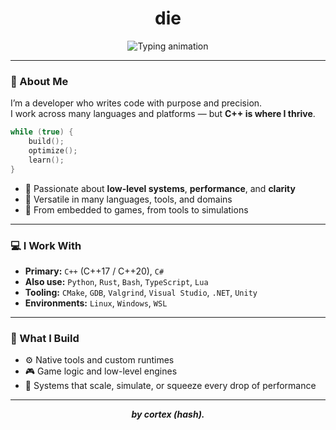 <h1 align="center">die</h1>

<p align="center">
  <img src="https://readme-typing-svg.demolab.com?font=Fira+Code&pause=800&center=true&vCenter=true&width=500&lines=C%2B%2B+Developer+first.;Polyglot+by+choice.;System-level+thinker.;Clean+code+enthusiast." alt="Typing animation" />
</p>

---

### 👋 About Me

I’m a developer who writes code with purpose and precision.  
I work across many languages and platforms — but **C++ is where I thrive**.

```cpp
while (true) {
    build();
    optimize();
    learn();
}
```

- 🧠 Passionate about **low-level systems**, **performance**, and **clarity**
- 🧩 Versatile in many languages, tools, and domains
- 🎯 From embedded to games, from tools to simulations

---

### 💻 I Work With

- **Primary:** `C++` (C++17 / C++20), `C#`
- **Also use:** `Python`, `Rust`, `Bash`, `TypeScript`, `Lua`
- **Tooling:** `CMake`, `GDB`, `Valgrind`, `Visual Studio`, `.NET`, `Unity`
- **Environments:** `Linux`, `Windows`, `WSL`

---

### 🧭 What I Build

- ⚙️ Native tools and custom runtimes  
- 🎮 Game logic and low-level engines  
- 🧪 Systems that scale, simulate, or squeeze every drop of performance

---

<p align="center">
  <strong><i>by cortex (hash).</i></strong>
</p>
